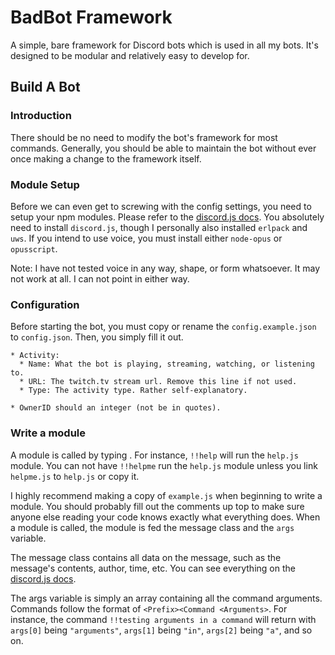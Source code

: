 # BadBot Framework

A simple, bare framework for Discord bots which is used in all my bots. It's designed to be modular and relatively easy to develop for. 

## Build A Bot

### Introduction
There should be no need to modify the bot's framework for most commands. Generally, you should be able to maintain the bot without ever once making a change to the framework itself.

### Module Setup
Before we can even get to screwing with the config settings, you need to setup your npm modules. Please refer to the [discord.js docs](https://discord.js.org/#/docs/main/stable/general/welcome). You absolutely need to install `discord.js`, though I personally also installed `erlpack` and `uws`. If you intend to use voice, you must install either `node-opus` or `opusscript`. 

Note: I have not tested voice in any way, shape, or form whatsoever. It may not work at all. I can not point in either way.

### Configuration
Before starting the bot, you must copy or rename the `config.example.json` to `config.json`. Then, you simply fill it out.

    * Activity: 
      * Name: What the bot is playing, streaming, watching, or listening to. 
      * URL: The twitch.tv stream url. Remove this line if not used.
      * Type: The activity type. Rather self-explanatory.

    * OwnerID should an integer (not be in quotes).
    
### Write a module
A module is called by typing <Prefix><Module>. For instance, `!!help` will run the `help.js` module. You can not have `!!helpme` run the `help.js` module unless you link `helpme.js` to `help.js` or copy it. 

I highly recommend making a copy of `example.js` when beginning to write a module. You should probably fill out the comments up top to make sure anyone else reading your code knows exactly what everything does. When a module is called, the module is fed the message class and the `args` variable. 

The message class contains all data on the message, such as the message's contents, author, time, etc. You can see everything on the [discord.js docs](https://discord.js.org/#/docs/main/stable/class/Message).

The args variable is simply an array containing all the command arguments. Commands follow the format of `<Prefix><Command <Arguments>`. For instance, the command `!!testing arguments in a command` will return with `args[0]` being `"arguments"`, `args[1]` being `"in"`, `args[2]` being `"a"`, and so on. 
